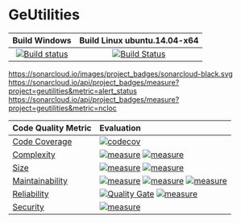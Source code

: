 # GeUtilities

| Build Windows | Build Linux ubuntu.14.04-x64 | 
| :-----------: | :--------------------------: | 
| [![Build status](https://ci.appveyor.com/api/projects/status/4pyyaxw3bx87yyd9?svg=true)](https://ci.appveyor.com/project/VJalili/geutilities) | [![Build Status](https://travis-ci.org/Genometric/GeUtilities.svg?branch=travis.yml)](https://travis-ci.org/Genometric/GeUtilities) |

https://sonarcloud.io/images/project_badges/sonarcloud-black.svg
https://sonarcloud.io/api/project_badges/measure?project=geutilities&metric=alert_status https://sonarcloud.io/api/project_badges/measure?project=geutilities&metric=ncloc

| Code Quality Metric     | Evaluation |
| :---------------------- | :--------- | 
| [Code Coverage](https://en.wikipedia.org/wiki/Code_coverage)   | [![codecov](https://codecov.io/gh/Genometric/GeUtilities/branch/master/graph/badge.svg)](https://codecov.io/gh/Genometric/GeUtilities) |
| [Complexity](https://docs.sonarqube.org/display/SONAR/Metric+Definitions#MetricDefinitions-Complexity) | [![measure](https://sonarcloud.io/api/badges/measure?key=geutilities&metric=complexity)](https://sonarcloud.io/dashboard/index/geutilities) [![measure](https://sonarcloud.io/api/badges/measure?key=geutilities&metric=cognitive_complexity)](https://sonarcloud.io/dashboard/index/geutilities) |
| [Size](https://docs.sonarqube.org/display/SONAR/Metric+Definitions) | [![measure](https://sonarcloud.io/api/badges/measure?key=geutilities&metric=ncloc)](https://sonarcloud.io/dashboard/index/geutilities) [![measure](https://sonarcloud.io/api/badges/measure?key=geutilities&metric=comment_lines_density)](https://sonarcloud.io/dashboard/index/geutilities) |
| [Maintainability](https://docs.sonarqube.org/display/SONAR/Metric+Definitions#MetricDefinitions-Maintainability) | [![measure](https://sonarcloud.io/api/badges/measure?key=geutilities&metric=code_smells)](https://sonarcloud.io/dashboard/index/geutilities) [![measure](https://sonarcloud.io/api/badges/measure?key=geutilities&metric=new_maintainability_rating)](https://sonarcloud.io/dashboard/index/geutilities) [![measure](https://sonarcloud.io/api/badges/measure?key=geutilities&metric=sqale_rating)](https://sonarcloud.io/dashboard/index/geutilities)   |
| [Reliability](https://docs.sonarqube.org/display/SONAR/Metric+Definitions#MetricDefinitions-Reliability)     | [![Quality Gate](https://sonarcloud.io/api/badges/measure?key=geutilities&metric=reliability_rating)](https://sonarcloud.io/dashboard/index/geutilities) [![measure](https://sonarcloud.io/api/badges/measure?key=geutilities&metric=bugs)](https://sonarcloud.io/dashboard/index/geutilities) |
| [Security](https://docs.sonarqube.org/display/SONAR/Metric+Definitions#MetricDefinitions-Security)        | [![measure](https://sonarcloud.io/api/badges/measure?key=geutilities&metric=new_security_rating)](https://sonarcloud.io/dashboard/index/geutilities) |
